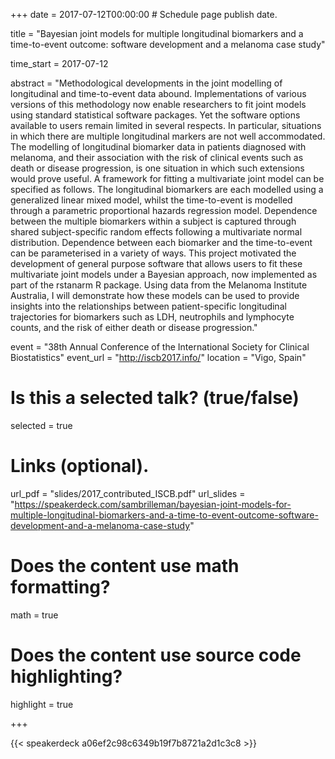 +++
date = 2017-07-12T00:00:00  # Schedule page publish date.

title = "Bayesian joint models for multiple longitudinal biomarkers and a time-to-event outcome: software development and a melanoma case study"

time_start = 2017-07-12

abstract = "Methodological developments in the joint modelling of longitudinal and time-to-event data abound. Implementations of various versions of this methodology now enable researchers to fit joint models using standard statistical software packages. Yet the software options available to users remain limited in several respects. In particular, situations in which there are multiple longitudinal markers are not well accommodated. The modelling of longitudinal biomarker data in patients diagnosed with melanoma, and their association with the risk of clinical events such as death or disease progression, is one situation in which such extensions would prove useful. A framework for fitting a multivariate joint model can be specified as follows. The longitudinal biomarkers are each modelled using a generalized linear mixed model, whilst the time-to-event is modelled through a parametric proportional hazards regression model. Dependence between the multiple biomarkers within a subject is captured through shared subject-specific random effects following a multivariate normal distribution. Dependence between each biomarker and the time-to-event can be parameterised in a variety of ways. This project motivated the development of general purpose software that allows users to fit these multivariate joint models under a Bayesian approach, now implemented as part of the rstanarm R package. Using data from the Melanoma Institute Australia, I will demonstrate how these models can be used to provide insights into the relationships between patient-specific longitudinal trajectories for biomarkers such as LDH, neutrophils and lymphocyte counts, and the risk of either death or disease progression."

event = "38th Annual Conference of the International Society for Clinical Biostatistics"
event_url = "http://iscb2017.info/"
location = "Vigo, Spain"

# Is this a selected talk? (true/false)
selected = true

# Links (optional).
url_pdf = "slides/2017_contributed_ISCB.pdf"
url_slides = "https://speakerdeck.com/sambrilleman/bayesian-joint-models-for-multiple-longitudinal-biomarkers-and-a-time-to-event-outcome-software-development-and-a-melanoma-case-study"

# Does the content use math formatting?
math = true

# Does the content use source code highlighting?
highlight = true

+++

{{< speakerdeck a06ef2c98c6349b19f7b8721a2d1c3c8 >}}
